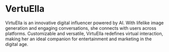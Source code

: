 # VertuElla
VirtuElla is an innovative digital influencer powered by AI. With lifelike image generation and engaging conversations, she connects with users across platforms. Customizable and versatile, VirtuElla redefines virtual interaction, making her an ideal companion for entertainment and marketing in the digital age.
